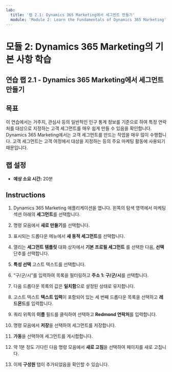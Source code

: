 ```yaml
---
lab:
  title: '랩 2.1: Dynamics 365 Marketing에서 세그먼트 만들기'
  module: 'Module 2: Learn the Fundamentals of Dynamics 365 Marketing'
---
```


<a name="module-2-learn-the-fundamentals-of-dynamics-365-marketing"></a>모듈 2: Dynamics 365 Marketing의 기본 사항 학습
========================

## <a name="practice-lab-21---create-a-segment-in-dynamics-365-marketing"></a>연습 랩 2.1 - Dynamics 365 Marketing에서 세그먼트 만들기

## <a name="objectives"></a>목표

이 연습에서는 거주지, 관심사 등의 일반적인 인구 통계 정보를 기준으로 하여 특정 연락처를 대상으로 지정하는 고객 세그먼트를 매우 쉽게 만들 수 있음을 확인합니다. Dynamics 365 Marketing에서는 고객 세그먼트를 만드는 작업을 매우 많이 수행합니다. 고객 세그먼트는 고객 여정에서 대상을 지정하는 등의 주요 마케팅 활동에 사용되기 때문입니다.

## <a name="lab-setup"></a>랩 설정

  - **예상 소요 시간:** 20분

## <a name="instructions"></a>Instructions


1. Dynamics 365 Marketing 애플리케이션을 엽니다. 왼쪽의 탐색 영역에서 마케팅 섹션 아래의 **세그먼트**를 선택합니다.  

2. 명령 모음에서 **새로 만들기**를 선택합니다.

3. 표시되는 드롭다운 메뉴에서 **새 동적 세그먼트**를 선택합니다.

4. 열리는 **세그먼트 템플릿** 대화 상자에서 **기본 프로필 세그먼트** 를 선택한 다음, **선택** 단추를 선택합니다.

5. **특성 선택** 고스트 텍스트를 선택합니다.

6. “구/군/시”를 입력하여 목록을 필터링하고 **주소 1: 구/군/시**를 선택합니다.

7. 다음 드롭다운 목록의 값은 **일치함**으로 설정된 상태로 유지합니다. 

8. 고스트 텍스트 **텍스트 입력**이 포함되어 있는 세 번째 드롭다운 목록을 선택하고 **레드몬드**를 입력합니다.

9. 쿼리 위쪽의 **이름** 필드를 클릭하여 선택하고 **Redmond 연락처**를 입력합니다.

10. 명령 모음에서 **저장**을 선택하여 세그먼트를 저장합니다.

11. **가동**을 선택하여 세그먼트를 게시합합니다.

12. 약 1분 정도 기다린 다음 명령 모음에서 **새로 고침**을 선택하여 페이지를 새로 고칩니다. 

13. 이제 **구성원** 탭이 추가되었음을 확인할 수 있습니다. 
